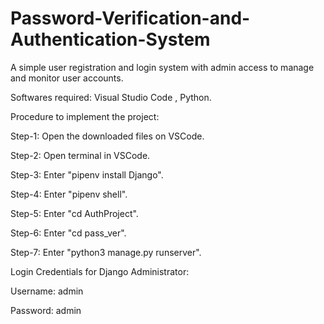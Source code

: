 # Password-Verification-and-Authentication-System
A simple user registration and login system with admin access to manage and monitor user accounts.

Softwares required:
Visual Studio Code , Python.

Procedure to implement the project:

Step-1:   Open the downloaded files on VSCode.

Step-2:   Open terminal in VSCode.

Step-3:   Enter "pipenv install Django".

Step-4:   Enter "pipenv shell".

Step-5:   Enter "cd AuthProject".

Step-6:   Enter "cd pass_ver".

Step-7:   Enter "python3 manage.py runserver".

Login Credentials for Django Administrator:

Username:   admin

Password:   admin
